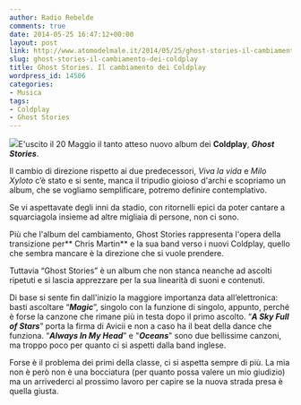 ```yaml
---
author: Radio Rebelde
comments: true
date: 2014-05-25 16:47:12+00:00
layout: post
link: http://www.atomodelmale.it/2014/05/25/ghost-stories-il-cambiamento-dei-coldplay/
slug: ghost-stories-il-cambiamento-dei-coldplay
title: Ghost Stories. Il cambiamento dei Coldplay
wordpress_id: 14506
categories:
- Musica
tags:
- Coldplay
- Ghost Stories
---
```


![](http://www.atomodelmale.it/wp-content/uploads/2014/05/1396601288_Coldplay-Ghost-Stories-300x300.jpg)E'uscito il 20 Maggio il tanto atteso nuovo album dei **Coldplay**, _**Ghost Stories**_.

Il cambio di direzione rispetto ai due predecessori, _Viva la vida_ e _Milo Xyloto_ c’è stato e si sente, manca il tripudio gioioso d'archi e scopriamo un album, che se vogliamo semplificare, potremo definire contemplativo.

Se vi aspettavate degli inni da stadio, con ritornelli epici da poter cantare a squarciagola insieme ad altre migliaia di persone, non ci sono.

Più che l'album del cambiamento, Ghost Stories rappresenta l'opera della transizione per** Chris Martin** e la sua band verso i nuovi Coldplay, quello che sembra mancare è la direzione che si vuole prendere.

Tuttavia “Ghost Stories” è un album che non stanca neanche ad ascolti ripetuti e si lascia apprezzare per la sua linearità di suoni e contenuti.



Di base si sente fin dall'inizio la maggiore importanza data all’elettronica: basti ascoltare “_**Magic**_”, singolo con la funzione di singolo, appunto, perché è forse la canzone che rimane più in testa dopo il primo ascolto. “_**A Sky Full of Stars**_” porta la firma di Avicii e non a caso ha il beat della dance che funziona. “_**Always In My Head**_” e "_**Oceans**_" sono due bellissime canzoni, ma troppo poco per quanto ci si aspetti dalla band inglese.

Forse è il problema dei primi della classe, ci si aspetta sempre di più. La mia non è però non è una bocciatura (per quanto possa valere un mio giudizio) ma un arrivederci al prossimo lavoro per capire se la nuova strada presa è quella giusta.
